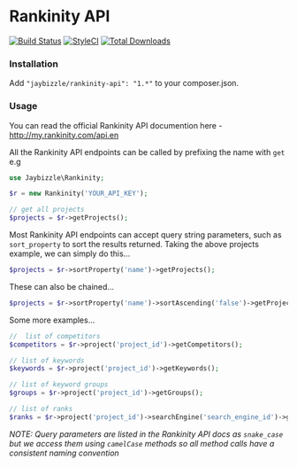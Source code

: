 # Rankinity API
[![Build Status](https://travis-ci.org/JayBizzle/Rankinity-API.svg)](https://travis-ci.org/JayBizzle/Rankinity-API) [![StyleCI](https://styleci.io/repos/40478608/shield)](https://styleci.io/repos/40478608) [![Total Downloads](https://img.shields.io/packagist/dt/JayBizzle/Rankinity-API.svg?style=flat-square)](https://packagist.org/packages/jaybizzle/rankinity-api)
### Installation
Add `"jaybizzle/rankinity-api": "1.*"` to your composer.json.

### Usage
You can read the official Rankinity API documention here - http://my.rankinity.com/api.en

All the Rankinity API endpoints can be called by prefixing the name with `get` e.g

```php
use Jaybizzle\Rankinity;

$r = new Rankinity('YOUR_API_KEY');

// get all projects
$projects = $r->getProjects();
```

Most Rankinity API endpoints can accept query string parameters, such as `sort_property` to sort the results returned. Taking the above projects example, we can simply do this...

```php
$projects = $r->sortProperty('name')->getProjects();
```

These can also be chained...

```php
$projects = $r->sortProperty('name')->sortAscending('false')->getProjects();
```

Some more examples...

```php
//  list of competitors
$competitors = $r->project('project_id')->getCompetitors();

// list of keywords
$keywords = $r->project('project_id')->getKeywords();

// list of keyword groups
$groups = $r->project('project_id')->getGroups();

// list of ranks
$ranks = $r->project('project_id')->searchEngine('search_engine_id')->getRanks();
```

_NOTE: Query parameters are listed in the Rankinity API docs as `snake_case` but we access them using `camelCase` methods so all method calls have a consistent naming convention_
